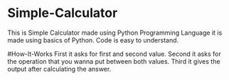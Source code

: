 # Simple-Calculator
This is Simple Calculator made using Python Programming Language it is made using basics of Python. Code is easy to understand. 

#How-It-Works
First it asks for first and second value.
Second it asks for the operation that you wanna put between both values.
Third it gives the output after calculating the answer.


